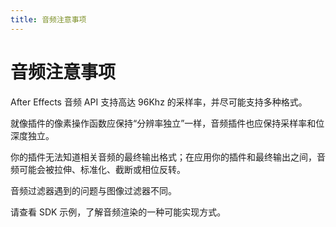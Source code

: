 ```yaml
---
title: 音频注意事项
---
```

# 音频注意事项

After Effects 音频 API 支持高达 96Khz 的采样率，并尽可能支持多种格式。

就像插件的像素操作函数应保持“分辨率独立”一样，音频插件也应保持采样率和位深度独立。

你的插件无法知道相关音频的最终输出格式；在应用你的插件和最终输出之间，音频可能会被拉伸、标准化、截断或相位反转。

音频过滤器遇到的问题与图像过滤器不同。

请查看 SDK 示例，了解音频渲染的一种可能实现方式。